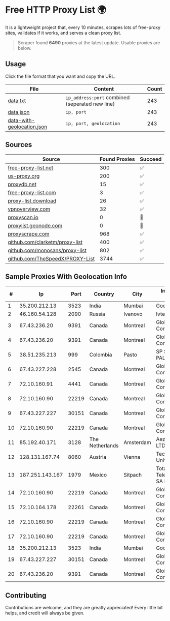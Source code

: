 
# Free HTTP Proxy List 🌍

It is a lightweight project that, every 10 minutes, scrapes lots of free-proxy sites, validates if it works, and serves a clean proxy list.


> Scraper found **6490** proxies at the latest update. Usable proxies are below.

## Usage

Click the file format that you want and copy the URL.


|File|Content|Count|
|----|-------|-----|
|[data.txt](https://raw.githubusercontent.com/themiralay/Proxy-List-World/master/data.txt)|`ip_address:port` combined (seperated new line)|243|
|[data.json](https://raw.githubusercontent.com/themiralay/Proxy-List-World/master/data.json)|`ip, port`|243|
|[data-with-geolocation.json](https://raw.githubusercontent.com/themiralay/Proxy-List-World/master/data-with-geolocation.json)|`ip, port, geolocation`|243|

## Sources

|Source|Found Proxies|Succeed|
|------|-------------|-------|
|[free-proxy-list.net](https://free-proxy-list.net)|300|✅|
|[us-proxy.org](https://www.us-proxy.org)|200|✅|
|[proxydb.net](http://proxydb.net)|15|✅|
|[free-proxy-list.com](https://free-proxy-list.com/?page=&port=&type%5B%5D=http&type%5B%5D=https&up_time=0&search=Search)|3|✅|
|[proxy-list.download](https://www.proxy-list.download/HTTP)|26|✅|
|[vpnoverview.com](https://vpnoverview.com/privacy/anonymous-browsing/free-proxy-servers)|32|✅|
|[proxyscan.io](https://www.proxyscan.io)|0|🚫|
|[proxylist.geonode.com](https://proxylist.geonode.com/api/proxy-list?limit=300&page=1&sort_by=lastChecked&sort_type=desc&protocols=http,https)|0|🚫|
|[proxyscrape.com](https://api.proxyscrape.com/v2/?request=displayproxies&protocol=http&timeout=10000&country=all&ssl=all&anonymity=all)|968|✅|
|[github.com/clarketm/proxy-list](https://raw.githubusercontent.com/clarketm/proxy-list/master/proxy-list-raw.txt)|400|✅|
|[github.com/monosans/proxy-list](https://raw.githubusercontent.com/monosans/proxy-list/main/proxies/http.txt)|802|✅|
|[github.com/TheSpeedX/PROXY-List](https://raw.githubusercontent.com/TheSpeedX/PROXY-List/master/http.txt)|3744|✅|


## Sample Proxies With Geolocation Info

|#|Ip|Port|Country|City|Internet Service Provider|
|-|--|----|-------|----|-------------------------|
|1|35.200.212.13|3523|India|Mumbai|Google LLC|
|2|46.160.54.128|2090|Russia|Ivanovo|Ivtelecom Ltd|
|3|67.43.236.20|9391|Canada|Montreal|GloboTech Communications|
|4|67.43.236.20|9391|Canada|Montreal|GloboTech Communications|
|5|38.51.235.213|999|Colombia|Pasto|SP SISTEMAS PALACIOS LTDA|
|6|67.43.227.228|2545|Canada|Montreal|GloboTech Communications|
|7|72.10.160.91|4441|Canada|Montreal|GloboTech Communications|
|8|72.10.160.90|22219|Canada|Montreal|GloboTech Communications|
|9|67.43.227.227|30151|Canada|Montreal|GloboTech Communications|
|10|72.10.160.90|22219|Canada|Montreal|GloboTech Communications|
|11|85.192.40.171|3128|The Netherlands|Amsterdam|Aeza International LTD|
|12|128.131.167.74|8060|Austria|Vienna|Technische Universitat Wien|
|13|187.251.143.167|1979|Mexico|Sitpach|Total Play Telecomunicaciones SA De CV|
|14|72.10.160.90|22219|Canada|Montreal|GloboTech Communications|
|15|72.10.164.178|22261|Canada|Montreal|GloboTech Communications|
|16|72.10.160.90|22219|Canada|Montreal|GloboTech Communications|
|17|72.10.160.90|22219|Canada|Montreal|GloboTech Communications|
|18|35.200.212.13|3523|India|Mumbai|Google LLC|
|19|67.43.227.227|30151|Canada|Montreal|GloboTech Communications|
|20|67.43.236.20|9391|Canada|Montreal|GloboTech Communications|



## Contributing

Contributions are welcome, and they are greatly appreciated! Every
little bit helps, and credit will always be given.


